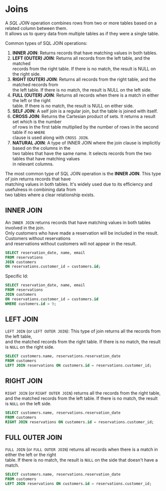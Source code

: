 # Joins

A *SQL JOIN* operation combines rows from two or more tables based on a related column between them.  
It allows us to query data from multiple tables as if they were a single table.   

Common types of SQL JOIN operations:

1. **INNER JOIN**: Returns records that have matching values in both tables.  
2. **LEFT (OUTER) JOIN**: Returns all records from the left table, and the matched  
   records from the right table. If there is no match, the result is NULL on the right side.  
4. **RIGHT (OUTER) JOIN**: Returns all records from the right table, and the matched records from  
   the left table. If there is no match, the result is NULL on the left side.  
6. **FULL (OUTER) JOIN**: Returns all records when there is a match in either the left or the right  
   table. If there is no match, the result is NULL on either side.  
8. **SELF JOIN**: A self join is a regular join, but the table is joined with itself.  
9. **CROSS JOIN**: Returns the Cartesian product of sets. It returns a result set which is the number  
   of rows in the first table multiplied by the number of rows in the second table if no `WHERE`  
   clause is used along with `CROSS JOIN`.
11. **NATURAL JOIN**: A type of INNER JOIN where the join clause is implicitly based on the columns in the  
    two tables that have the same name. It selects records from the two tables that have matching values  
    in relevant columns.  


The most common type of SQL JOIN operation is the **INNER JOIN**. This type of join returns records that have  
matching values in both tables. It's widely used due to its efficiency and usefulness in combining data from  
two tables where a clear relationship exists.  


## INNER JOIN

An `INNER JOIN` returns records that have matching values in both tables involved in the join.  
Only customers who have made a reservation will be included in the result. Customers without reservations  
and reservations without customers will not appear in the result.

```SQL
SELECT reservation_date, name, email
FROM reservations 
JOIN customers 
ON reservations.customer_id = customers.id;
```

Specific Id:

```SQL
SELECT reservation_date, name, email
FROM reservations 
JOIN customers 
ON reservations.customer_id = customers.id
WHERE customers.id = 9;
```

## LEFT JOIN

`LEFT JOIN` (or `LEFT OUTER JOIN`): This type of join returns all the records from the left table,  
and the matched records from the right table. If there is no match, the result is `NULL` on the right side.  

```SQL
SELECT customers.name, reservations.reservation_date
FROM customers
LEFT JOIN reservations ON customers.id = reservations.customer_id;
```

## RIGHT JOIN

`RIGHT JOIN` (or `RIGHT OUTER JOIN`) returns all the records from the right table, and the matched records 
from the left table. If there is no match, the result is `NULL` on the left side.

```SQL
SELECT customers.name, reservations.reservation_date
FROM customers
RIGHT JOIN reservations ON customers.id = reservations.customer_id;
```

## FULL OUTER JOIN

`FULL JOIN` (or `FULL OUTER JOIN`) returns all records when there is a match in either the left or the right  
table. If there is no match, the result is `NULL` on the side that doesn't have a match.  

```SQL
SELECT customers.name, reservations.reservation_date
FROM customers
LEFT JOIN reservations ON customers.id = reservations.customer_id;
```

